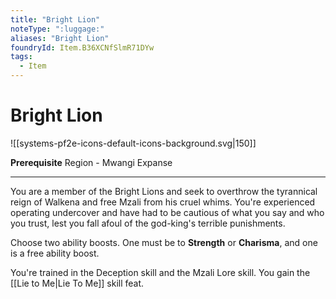 ```yaml
---
title: "Bright Lion"
noteType: ":luggage:"
aliases: "Bright Lion"
foundryId: Item.B36XCNfSlmR71DYw
tags:
  - Item
---
```


# Bright Lion
![[systems-pf2e-icons-default-icons-background.svg|150]]

**Prerequisite** Region - Mwangi Expanse

* * *

You are a member of the Bright Lions and seek to overthrow the tyrannical reign of Walkena and free Mzali from his cruel whims. You're experienced operating undercover and have had to be cautious of what you say and who you trust, lest you fall afoul of the god-king's terrible punishments.

Choose two ability boosts. One must be to **Strength** or **Charisma**, and one is a free ability boost.

You're trained in the Deception skill and the Mzali Lore skill. You gain the [[Lie to Me|Lie To Me]] skill feat.
